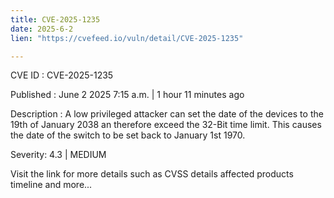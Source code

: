 ```yaml
---
title: CVE-2025-1235
date: 2025-6-2
lien: "https://cvefeed.io/vuln/detail/CVE-2025-1235"

---
```


CVE ID : CVE-2025-1235

Published :  June 2
2025
7:15 a.m. | 1 hour
11 minutes ago

Description : A low privileged attacker can set the date of the devices to the 19th of January 2038 an therefore exceed the 32-Bit time limit. This causes the date of the switch to be set back to January 1st
1970.

Severity: 4.3 | MEDIUM

Visit the link for more details
such as CVSS details
affected products
timeline
and more...
